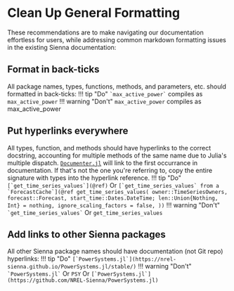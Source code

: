 # Clean Up General Formatting 

These recommendations are to make navigating our documentation effortless for users, while
addressing common markdown formatting issues in the existing Sienna documentation:

## Format in back-ticks

All package names, types, functions, methods, and parameters, etc. should formatted in
back-ticks:
!!! tip "Do"
    ```
    `max_active_power`
    ```
    compiles as `max_active_power`
!!! warning "Don't" 
    ```
    max_active_power
    ```
    compiles as max_active_power

## Put hyperlinks everywhere
All types, function, and methods should have hyperlinks to the correct docstring, accounting
for multiple methods of the same name due to Julia's multiple dispatch.
[`Documenter.jl`](https://documenter.juliadocs.org/stable/) will link to the first
occurrance in documentation. If that's not the one you're referring to, copy the entire
signature with types into the hyperlink reference.
!!! tip "Do"
    ```
    [`get_time_series_values`](@ref)
    ```
    Or
    ```
    [`get_time_series_values` from a `ForecastCache`](@ref get_time_series_values(
    owner::TimeSeriesOwners,
    forecast::Forecast,
    start_time::Dates.DateTime;
    len::Union{Nothing, Int} = nothing,
    ignore_scaling_factors = false,
    ))
    ```
!!! warning "Don't" 
    ```
    `get_time_series_values`
    ```
    Or
    ```
    get_time_series_values
    ```

## Add links to other Sienna packages

All other Sienna package names should have documentation (not Git repo) hyperlinks:
!!! tip "Do"
    ``` [`PowerSystems.jl`](https://nrel-sienna.github.io/PowerSystems.jl/stable/) ```
!!! warning "Don't" 
    ```
    `PowerSystems.jl`
    ```
    Or
    ```
    PSY
    ```
    Or
    ```
    [`PowerSystems.jl`](https://github.com/NREL-Sienna/PowerSystems.jl)
    ```
